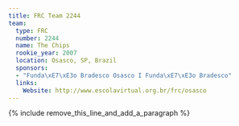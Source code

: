 ```yaml
---
title: FRC Team 2244
team:
  type: FRC
  number: 2244
  name: The Chips
  rookie_year: 2007
  location: Osasco, SP, Brazil
  sponsors:
  - "Funda\xE7\xE3o Bradesco Osasco I Funda\xE7\xE3o Bradesco"
  links:
    Website: http://www.escolavirtual.org.br/frc/osasco
---
```


{% include remove_this_line_and_add_a_paragraph %}